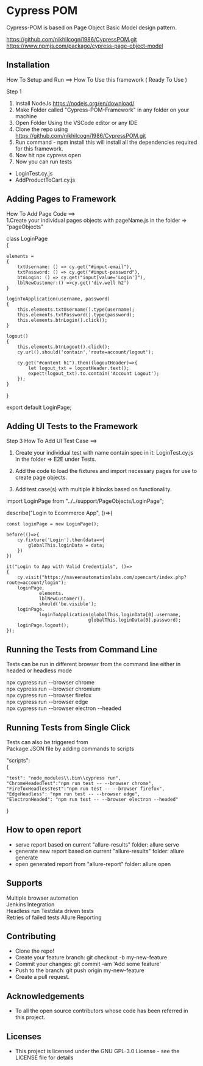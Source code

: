 
# Cypress POM

Cypress-POM is based on Page Object Basic Model design pattern.

https://github.com/nikhilcogni1986/CypressPOM.git
https://www.npmjs.com/package/cypress-page-object-model


## Installation

How To Setup and Run ==> How To Use this framework ( Ready To Use )

Step 1
1. Install NodeJs https://nodejs.org/en/download/
2. Make Folder called "Cypress-POM-Framework"                 in any folder on your machine
3. Open Folder Using the VSCode editor or any IDE
4. Clone the repo using 
   https://github.com/nikhilcogni1986/CypressPOM.git  
5. Run command - npm install this will install all the dependencies required for this framework.                   
6. Now hit npx cypress open        
7. Now you can run tests 
  - LoginTest.cy.js
  - AddProductToCart.cy.js
## Adding Pages to Framework
How To Add Page Code ==>  
1.Create your individual pages objects with pageName.js in the folder => "pageObjects"


class LoginPage  
{
            
    elements = 
    {
        txtUsername: () => cy.get("#input-email"),
        txtPassword: () => cy.get("#input-password"),
        btnLogin: () => cy.get("input[value='Login']"),
        lblNewCustomer:() =>cy.get('div.well h2')
    }

    loginToApplication(username, password)
    {
        this.elements.txtUsername().type(username);
        this.elements.txtPassword().type(password);
        this.elements.btnLogin().click();
    }

    logout()
    {
        this.elements.btnLogout().click();
        cy.url().should('contain','route=account/logout');
        
        cy.get("#content h1").then((logoutHeader)=>{
            let logout_txt = logoutHeader.text();
            expect(logout_txt).to.contain('Account Logout');
        });
    }
}

export default LoginPage;
## Adding UI Tests to the Framework

Step 3 How To Add UI Test Case ==> 
1. Create your individual test with name contain spec in it: LoginTest.cy.js in the folder => E2E under Tests.

2. Add the code to load the fixtures and import necessary
   pages for use to create page objects.

3. Add test case(s) with multiple it blocks based on functionality.

import LoginPage from "../../support/PageObjects/LoginPage";

describe("Login to Ecommerce App", ()=>{

    const loginPage = new LoginPage();

    before(()=>{
        cy.fixture('Login').then(data=>{
            globalThis.loginData = data;
        })
    })
    
    it("Login to App with Valid Credentials", ()=>
    {
        cy.visit("https://naveenautomationlabs.com/opencart/index.php?route=account/login");
        loginPage.
                elements.
                lblNewCustomer().
                should('be.visible');
        loginPage.
                loginToApplication(globalThis.loginData[0].username,
                                  globalThis.loginData[0].password);
        loginPage.logout();
    }); 
## Running the Tests from Command Line
Tests can be run in different browser from                  the command line either in headed or headless mode

npx cypress run --browser chrome   
npx cypress run --browser chromium  
npx cypress run --browser firefox  
npx cypress run --browser edge  
npx cypress run --browser electron --headed


## Running Tests from Single Click

Tests can also be triggered from                            
Package.JSON file by adding
commands to scripts

 "scripts":  
 {  
    
    "test": "node_modules\\.bin\\cypress run",   
    "ChromeHeadedTest":"npm run test -- --browser chrome",  
    "FirefoxHeadlessTest":"npm run test -- --browser firefox",  
    "EdgeHeadless": "npm run test -- --browser edge",  
    "ElectronHeaded": "npm run test -- --browser electron --headed"

  }
## How to open report
- serve report based on current "allure-results" folder: allure serve
- generate new report based on current "allure-results" folder: allure generate
- open generated report from "allure-report" folder: allure open

## Supports

Multiple browser automation   
Jenkins Integration    
Headless run
Testdata driven tests  
Retries of failed tests
Allure Reporting

## Contributing

- Clone the repo!
- Create your feature branch: git checkout -b my-new-feature
- Commit your changes: git commit -am 'Add some feature'
- Push to the branch: git push origin my-new-feature
- Create a pull request.
## Acknowledgements

 - To all the open source contributors whose code has been  referred in this project.

## Licenses
- This project is licensed under the GNU GPL-3.0 License - see the LICENSE file for details
